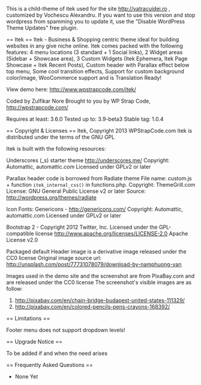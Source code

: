 This is a child-theme of itek used for the site http://vatracuidei.ro , customized by Vochescu Alexandru.
If you want to use this version and stop wordpress from spamming you to update it, use the "Disable WordPress Theme Updates" 
free plugin.

== Itek ==
Itek - Business & Shopping centric theme ideal for building websites in any give niche online. 
Itek comes packed with the following features: 4 menu locations (3 standard + 1 Social links), 2 Widget areas (Sidebar + Showcase area), 
3 Custom Widgets (Itek Ephemera, Itek Page Showcase + Itek Recent Posts), Custom header with Parallax effect below top menu, 
Some cool transition effects, Support for custom background color/image, WooCommerce support and is Translation Ready! 

View demo here: http://www.wpstrapcode.com/itek/

Coded by Zulfikar Nore
Brought to you by WP Strap Code, http://wpstrapcode.com/

Requires at least:	3.6.0
Tested up to:		3.9-beta3
Stable tag:			1.0.4

== Copyright & Licenses ==
Itek, Copyright 2013 WPStrapCode.com
Itek is distributed under the terms of the GNU GPL
 
Itek is built with the following resources:
 
Underscores (_s) starter theme http://underscores.me/
Copyright: Automattic, automattic.com
Licensed under GPLv2 or later

Parallax header code is borrowed from Radiate theme
File name: custom.js + function `itek_internal_css()` in functions.php.
Copyright: ThemeGrill.com
License: GNU General Public License v2 or later
Source: http://wordpress.org/themes/radiate

Icon Fonts: Genericons - http://genericons.com/ 
Copyright: Automattic, automattic.com
Licensed under GPLv2 or later

Bootstrap 2 - Copyright 2012 Twitter, Inc.
Licensed under the GPL-compatible license
http://www.apache.org/licenses/LICENSE-2.0 Apache License v2.0

Packaged default Header image is a derivative image released under the CC0 license
Original image source url: http://unsplash.com/post/77731078079/download-by-namphuong-van

Images used in the demo site and the screenshot are from PixaBay.com and are released under the CC0 license
The screenshot's visible images are as follow:

1) http://pixabay.com/en/chain-bridge-budapest-united-states-111329/
2) http://pixabay.com/en/colored-pencils-pens-crayons-168392/

== Limitations ==

Footer menu does not support dropdown levels!

== Upgrade Notice ==

To be added if and when the need arises

== Frequently Asked Questions ==

* None Yet
